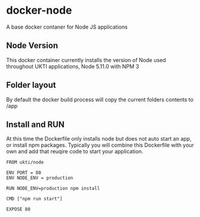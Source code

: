 # docker-node
A base docker contaner for Node JS applications

## Node Version

This docker container currently installs the version of Node used throughout UKTI applications, Node 5.11.0 with NPM 3

## Folder layout
By default the docker build process will copy the current folders contents to /app

## Install and RUN
At this time the Dockerfile only installs node but does not auto start an app, or install npm packages. Typically you
will combine this Dockerfile with your own and add that reuqire code to start your application.

```
FROM ukti/node

ENV PORT = 80
ENV NODE_ENV = production

RUN NODE_ENV=production npm install

CMD ["npm run start"]

EXPOSE 80
```
